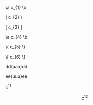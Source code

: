 \a c_{1} \b

\( c_{2} \)

\[ c_{3} \]

\\a c_{4} \\b

\\( c_{5} \\)

\\[ c_{6} \\]

dd{aaa}dd

ee{uuu}ee

$c^{11}$

$$c^{12}$$